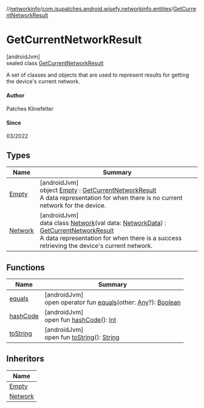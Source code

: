 //[networkinfo](../../../index.md)/[com.isupatches.android.wisefy.networkinfo.entities](../index.md)/[GetCurrentNetworkResult](index.md)

# GetCurrentNetworkResult

[androidJvm]\
sealed class [GetCurrentNetworkResult](index.md)

A set of classes and objects that are used to represent results for getting the device's current network.

#### Author

Patches Klinefelter

#### Since

03/2022

## Types

| Name | Summary |
|---|---|
| [Empty](-empty/index.md) | [androidJvm]<br>object [Empty](-empty/index.md) : [GetCurrentNetworkResult](index.md)<br>A data representation for when there is no current network for the device. |
| [Network](-network/index.md) | [androidJvm]<br>data class [Network](-network/index.md)(val data: [NetworkData](../-network-data/index.md)) : [GetCurrentNetworkResult](index.md)<br>A data representation for when there is a success retrieving the device's current network. |

## Functions

| Name | Summary |
|---|---|
| [equals](../-network-info-data/index.md#585090901%2FFunctions%2F373461554) | [androidJvm]<br>open operator fun [equals](../-network-info-data/index.md#585090901%2FFunctions%2F373461554)(other: [Any](https://kotlinlang.org/api/latest/jvm/stdlib/kotlin/-any/index.html)?): [Boolean](https://kotlinlang.org/api/latest/jvm/stdlib/kotlin/-boolean/index.html) |
| [hashCode](../-network-info-data/index.md#1794629105%2FFunctions%2F373461554) | [androidJvm]<br>open fun [hashCode](../-network-info-data/index.md#1794629105%2FFunctions%2F373461554)(): [Int](https://kotlinlang.org/api/latest/jvm/stdlib/kotlin/-int/index.html) |
| [toString](../-network-info-data/index.md#1616463040%2FFunctions%2F373461554) | [androidJvm]<br>open fun [toString](../-network-info-data/index.md#1616463040%2FFunctions%2F373461554)(): [String](https://kotlinlang.org/api/latest/jvm/stdlib/kotlin/-string/index.html) |

## Inheritors

| Name |
|---|
| [Empty](-empty/index.md) |
| [Network](-network/index.md) |
